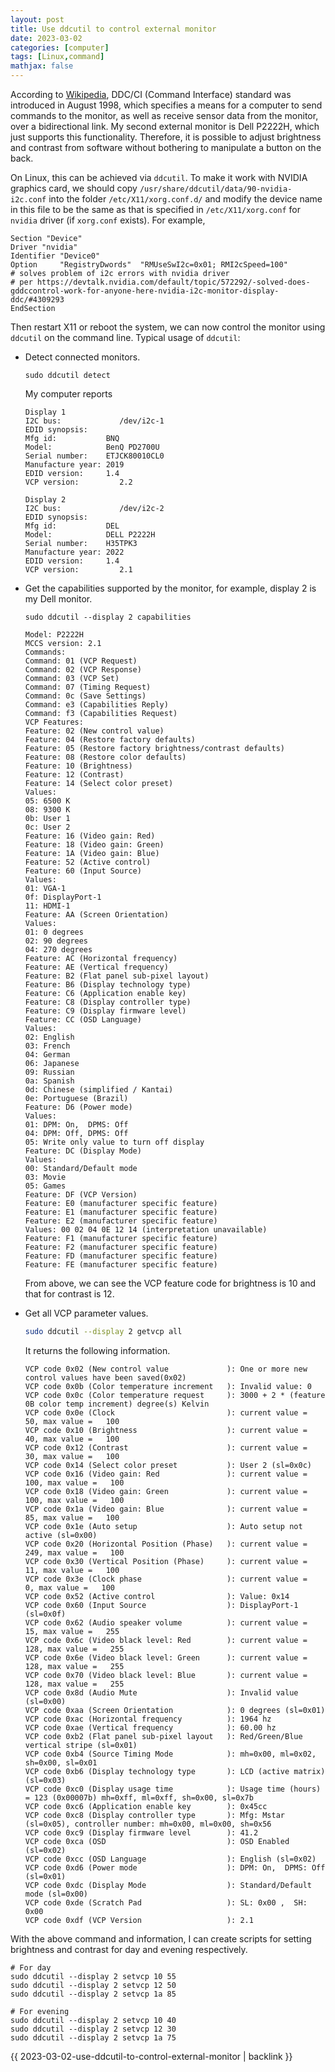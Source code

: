 ```yaml
---
layout: post
title: Use ddcutil to control external monitor
date: 2023-03-02
categories: [computer]
tags: [Linux,command]
mathjax: false
---
```


According to [Wikipedia](https://en.wikipedia.org/wiki/Display_Data_Channel), DDC/CI (Command Interface) standard was introduced in August 1998, which specifies a means for a computer to send commands to the monitor, as well as receive sensor data from the monitor, over a bidirectional link. My second external monitor is Dell P2222H, which just supports this functionality. Therefore, it is possible to adjust brightness and contrast from software without bothering to manipulate a button on the back.

On Linux, this can be achieved via `ddcutil`. To make it work with NVIDIA graphics card, we should copy `/usr/share/ddcutil/data/90-nvidia-i2c.conf` into the folder `/etc/X11/xorg.conf.d/` and modify the device name in this file to be the same as that is specified in `/etc/X11/xorg.conf` for `nvidia` driver (if `xorg.conf` exists). For example,

```text
Section "Device"
Driver "nvidia"
Identifier "Device0"
Option     "RegistryDwords"  "RMUseSwI2c=0x01; RMI2cSpeed=100"
# solves problem of i2c errors with nvidia driver
# per https://devtalk.nvidia.com/default/topic/572292/-solved-does-gddccontrol-work-for-anyone-here-nvidia-i2c-monitor-display-ddc/#4309293
EndSection
```

Then restart X11 or reboot the system, we can now control the monitor using `ddcutil` on the command line. Typical usage of `ddcutil`:

-   Detect connected monitors.
    
    ```text
    sudo ddcutil detect
    ```
    
    My computer reports
    
    ```text
    Display 1
    I2C bus:             /dev/i2c-1
    EDID synopsis:
    Mfg id:           BNQ
    Model:            BenQ PD2700U
    Serial number:    ETJCK80010CL0
    Manufacture year: 2019
    EDID version:     1.4
    VCP version:         2.2
    
    Display 2
    I2C bus:             /dev/i2c-2
    EDID synopsis:
    Mfg id:           DEL
    Model:            DELL P2222H
    Serial number:    H35TPK3
    Manufacture year: 2022
    EDID version:     1.4
    VCP version:         2.1
    ```
-   Get the capabilities supported by the monitor, for example, display 2 is my Dell monitor.
    
    ```text
    sudo ddcutil --display 2 capabilities
    
    Model: P2222H
    MCCS version: 2.1
    Commands:
    Command: 01 (VCP Request)
    Command: 02 (VCP Response)
    Command: 03 (VCP Set)
    Command: 07 (Timing Request)
    Command: 0c (Save Settings)
    Command: e3 (Capabilities Reply)
    Command: f3 (Capabilities Request)
    VCP Features:
    Feature: 02 (New control value)
    Feature: 04 (Restore factory defaults)
    Feature: 05 (Restore factory brightness/contrast defaults)
    Feature: 08 (Restore color defaults)
    Feature: 10 (Brightness)
    Feature: 12 (Contrast)
    Feature: 14 (Select color preset)
    Values:
    05: 6500 K
    08: 9300 K
    0b: User 1
    0c: User 2
    Feature: 16 (Video gain: Red)
    Feature: 18 (Video gain: Green)
    Feature: 1A (Video gain: Blue)
    Feature: 52 (Active control)
    Feature: 60 (Input Source)
    Values:
    01: VGA-1
    0f: DisplayPort-1
    11: HDMI-1
    Feature: AA (Screen Orientation)
    Values:
    01: 0 degrees
    02: 90 degrees
    04: 270 degrees
    Feature: AC (Horizontal frequency)
    Feature: AE (Vertical frequency)
    Feature: B2 (Flat panel sub-pixel layout)
    Feature: B6 (Display technology type)
    Feature: C6 (Application enable key)
    Feature: C8 (Display controller type)
    Feature: C9 (Display firmware level)
    Feature: CC (OSD Language)
    Values:
    02: English
    03: French
    04: German
    06: Japanese
    09: Russian
    0a: Spanish
    0d: Chinese (simplified / Kantai)
    0e: Portuguese (Brazil)
    Feature: D6 (Power mode)
    Values:
    01: DPM: On,  DPMS: Off
    04: DPM: Off, DPMS: Off
    05: Write only value to turn off display
    Feature: DC (Display Mode)
    Values:
    00: Standard/Default mode
    03: Movie
    05: Games
    Feature: DF (VCP Version)
    Feature: E0 (manufacturer specific feature)
    Feature: E1 (manufacturer specific feature)
    Feature: E2 (manufacturer specific feature)
    Values: 00 02 04 0E 12 14 (interpretation unavailable)
    Feature: F1 (manufacturer specific feature)
    Feature: F2 (manufacturer specific feature)
    Feature: FD (manufacturer specific feature)
    Feature: FE (manufacturer specific feature)
    ```
    
    From above, we can see the VCP feature code for brightness is 10 and that for contrast is 12.
-   Get all VCP parameter values.
    
    ```bash
    sudo ddcutil --display 2 getvcp all
    ```
    
    It returns the following information.
    
    ```text
    VCP code 0x02 (New control value             ): One or more new control values have been saved(0x02)
    VCP code 0x0b (Color temperature increment   ): Invalid value: 0
    VCP code 0x0c (Color temperature request     ): 3000 + 2 * (feature 0B color temp increment) degree(s) Kelvin
    VCP code 0x0e (Clock                         ): current value =    50, max value =   100
    VCP code 0x10 (Brightness                    ): current value =    40, max value =   100
    VCP code 0x12 (Contrast                      ): current value =    30, max value =   100
    VCP code 0x14 (Select color preset           ): User 2 (sl=0x0c)
    VCP code 0x16 (Video gain: Red               ): current value =   100, max value =   100
    VCP code 0x18 (Video gain: Green             ): current value =   100, max value =   100
    VCP code 0x1a (Video gain: Blue              ): current value =    85, max value =   100
    VCP code 0x1e (Auto setup                    ): Auto setup not active (sl=0x00)
    VCP code 0x20 (Horizontal Position (Phase)   ): current value =   249, max value =   100
    VCP code 0x30 (Vertical Position (Phase)     ): current value =    11, max value =   100
    VCP code 0x3e (Clock phase                   ): current value =     0, max value =   100
    VCP code 0x52 (Active control                ): Value: 0x14
    VCP code 0x60 (Input Source                  ): DisplayPort-1 (sl=0x0f)
    VCP code 0x62 (Audio speaker volume          ): current value =    15, max value =   255
    VCP code 0x6c (Video black level: Red        ): current value =   128, max value =   255
    VCP code 0x6e (Video black level: Green      ): current value =   128, max value =   255
    VCP code 0x70 (Video black level: Blue       ): current value =   128, max value =   255
    VCP code 0x8d (Audio Mute                    ): Invalid value (sl=0x00)
    VCP code 0xaa (Screen Orientation            ): 0 degrees (sl=0x01)
    VCP code 0xac (Horizontal frequency          ): 1964 hz
    VCP code 0xae (Vertical frequency            ): 60.00 hz
    VCP code 0xb2 (Flat panel sub-pixel layout   ): Red/Green/Blue vertical stripe (sl=0x01)
    VCP code 0xb4 (Source Timing Mode            ): mh=0x00, ml=0x02, sh=0x00, sl=0x01
    VCP code 0xb6 (Display technology type       ): LCD (active matrix) (sl=0x03)
    VCP code 0xc0 (Display usage time            ): Usage time (hours) = 123 (0x00007b) mh=0xff, ml=0xff, sh=0x00, sl=0x7b
    VCP code 0xc6 (Application enable key        ): 0x45cc
    VCP code 0xc8 (Display controller type       ): Mfg: Mstar (sl=0x05), controller number: mh=0x00, ml=0x00, sh=0x56
    VCP code 0xc9 (Display firmware level        ): 41.2
    VCP code 0xca (OSD                           ): OSD Enabled (sl=0x02)
    VCP code 0xcc (OSD Language                  ): English (sl=0x02)
    VCP code 0xd6 (Power mode                    ): DPM: On,  DPMS: Off (sl=0x01)
    VCP code 0xdc (Display Mode                  ): Standard/Default mode (sl=0x00)
    VCP code 0xde (Scratch Pad                   ): SL: 0x00 ,  SH: 0x00
    VCP code 0xdf (VCP Version                   ): 2.1
    ```

With the above command and information, I can create scripts for setting brightness and contrast for day and evening respectively.

```text
# For day
sudo ddcutil --display 2 setvcp 10 55
sudo ddcutil --display 2 setvcp 12 50
sudo ddcutil --display 2 setvcp 1a 85

# For evening
sudo ddcutil --display 2 setvcp 10 40
sudo ddcutil --display 2 setvcp 12 30
sudo ddcutil --display 2 setvcp 1a 75
```

{{ 2023-03-02-use-ddcutil-to-control-external-monitor | backlink }}
